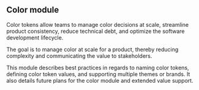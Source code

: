 ## Color module

Color tokens allow teams to manage color decisions at scale, streamline product consistency, reduce technical debt, and optimize the software development lifecycle.

The goal is to manage color at scale for a product, thereby reducing complexity and communicating the value to stakeholders.

This module describes best practices in regards to naming color tokens, defining color token values, and supporting multiple themes or brands. It also details future plans for the color module and extended value support.
